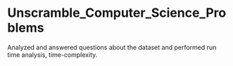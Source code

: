 # Unscramble_Computer_Science_Problems
Analyzed and answered questions about the dataset and performed run time analysis, time-complexity.
